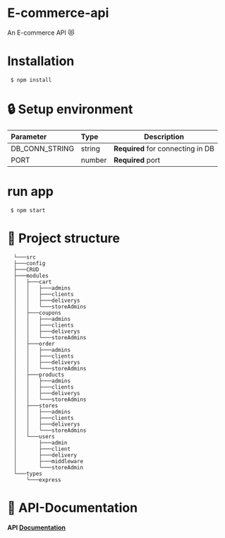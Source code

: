 # E-commerce-api 
An  E-commerce API 😻

# Installation 
```
 $ npm install 
```
# 🔒 Setup environment 

| Parameter | Type | Description | 
| :-------- | :----|-------------|
|DB_CONN_STRING| string | **Required** for connecting in DB |
|PORT| number | **Required** port |

# run app 
```
 $ npm start
```
# 🌲 Project structure  

      └───src
      ├───config
      ├───CRUD
      ├───modules
      │   ├───cart
      │   │   ├───admins
      │   │   ├───clients
      │   │   ├───deliverys
      │   │   └───storeAdmins
      │   ├───coupons
      │   │   ├───admins
      │   │   ├───clients
      │   │   ├───deliverys
      │   │   └───storeAdmins
      │   ├───order
      │   │   ├───admins
      │   │   ├───clients
      │   │   ├───deliverys
      │   │   └───storeAdmins
      │   ├───products
      │   │   ├───admins
      │   │   ├───clients
      │   │   ├───deliverys
      │   │   └───storeAdmins
      │   ├───stores
      │   │   ├───admins
      │   │   ├───clients
      │   │   ├───deliverys
      │   │   └───storeAdmins
      │   └───users
      │       ├───admin
      │       ├───client
      │       ├───delivery
      │       ├───middleware
      │       └───storeAdmin
      └───types
          └───express
# 📖 API-Documentation 

#### API [Documentation](https://documenter.getpostman.com/view/11682336/UzdtWSyB)
